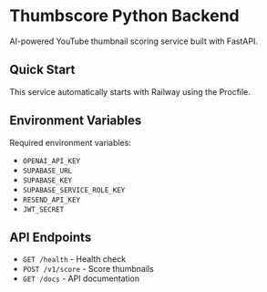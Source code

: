 # Thumbscore Python Backend

AI-powered YouTube thumbnail scoring service built with FastAPI.

## Quick Start

This service automatically starts with Railway using the Procfile.

## Environment Variables

Required environment variables:
- `OPENAI_API_KEY`
- `SUPABASE_URL`
- `SUPABASE_KEY`
- `SUPABASE_SERVICE_ROLE_KEY`
- `RESEND_API_KEY`
- `JWT_SECRET`

## API Endpoints

- `GET /health` - Health check
- `POST /v1/score` - Score thumbnails
- `GET /docs` - API documentation